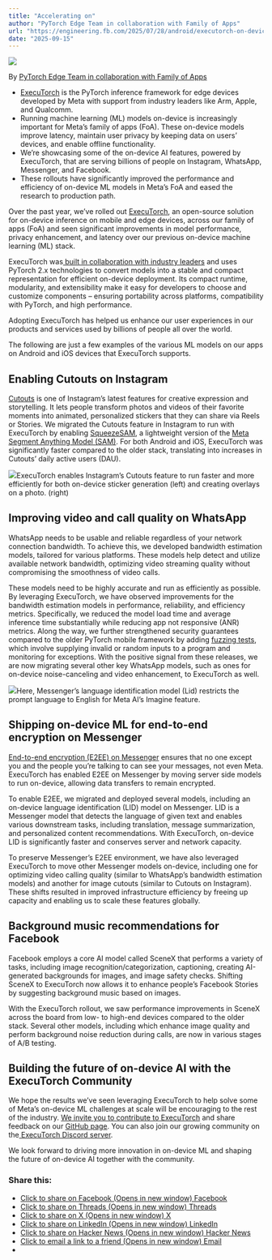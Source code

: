 ```yaml
---
title: "Accelerating on"
author: "PyTorch Edge Team in collaboration with Family of Apps"
url: "https://engineering.fb.com/2025/07/28/android/executorch-on-device-ml-meta-family-of-apps/"
date: "2025-09-15"
---
```


![](https://engineering.fb.com/wp-content/uploads/2025/07/ExecuTorch-acclerating-on-device-ML-in-Meta-Family-of-Apps-HERO-smaller.png)

By [PyTorch Edge Team in collaboration with Family of Apps](https://engineering.fb.com/author/pytorch-edge-team-in-collaboration-with-family-of-apps/ "Posts by PyTorch Edge Team in collaboration with Family of Apps")

* [ExecuTorch](https://github.com/pytorch/executorch/) is the PyTorch inference framework for edge devices developed by Meta with support from industry leaders like Arm, Apple, and Qualcomm.
* Running machine learning (ML) models on-device is increasingly important for Meta’s family of apps (FoA). These on-device models improve latency, maintain user privacy by keeping data on users’ devices, and enable offline functionality.
* We’re showcasing some of the on-device AI features, powered by ExecuTorch, that are serving billions of people on Instagram, WhatsApp, Messenger, and Facebook.
* These rollouts have significantly improved the performance and efficiency of on-device ML models in Meta’s FoA and eased the research to production path.

Over the past year, we’ve rolled out [ExecuTorch](https://github.com/pytorch/executorch/), an open-source solution for on-device inference on mobile and edge devices, across our family of apps (FoA) and seen significant improvements in model performance, privacy enhancement, and latency over our previous on-device machine learning (ML) stack.

ExecuTorch was[ built in collaboration with industry leaders](https://pytorch.org/blog/pytorch-edge-enabling-on-device-inference-across-mobile-and-edge-devices-with-executorch/) and uses PyTorch 2.x technologies to convert models into a stable and compact representation for efficient on-device deployment. Its compact runtime, modularity, and extensibility make it easy for developers to choose and customize components – ensuring portability across platforms, compatibility with PyTorch, and high performance.

Adopting ExecuTorch has helped us enhance our user experiences in our products and services used by billions of people all over the world.

The following are just a few examples of the various ML models on our apps on Android and iOS devices that ExecuTorch supports.

## Enabling Cutouts on Instagram

[Cutouts](https://ai.meta.com/blog/instagram-edits-cutouts-segment-anything/?ref=shareable) is one of Instagram’s latest features for creative expression and storytelling. It lets people transform photos and videos of their favorite moments into animated, personalized stickers that they can share via Reels or Stories. We migrated the Cutouts feature in Instagram to run with ExecuTorch by enabling [SqueezeSAM](https://arxiv.org/abs/2312.06736), a lightweight version of the [Meta Segment Anything Model (SAM)](https://ai.meta.com/blog/instagram-edits-cutouts-segment-anything/). For both Android and iOS, ExecuTorch was significantly faster compared to the older stack, translating into increases in Cutouts’ daily active users (DAU).

![](https://engineering.fb.com/wp-content/uploads/2025/07/Instagram-Cutouts-ExecuTorch.png)ExecuTorch enables Instagram’s Cutouts feature to run faster and more efficiently for both on-device sticker generation (left) and creating overlays on a photo. (right)

## Improving video and call quality on WhatsApp

WhatsApp needs to be usable and reliable regardless of your network connection bandwidth. To achieve this, we developed bandwidth estimation models, tailored for various platforms. These models help detect and utilize available network bandwidth, optimizing video streaming quality without compromising the smoothness of video calls.

These models need to be highly accurate and run as efficiently as possible. By leveraging ExecuTorch, we have observed improvements for the bandwidth estimation models in performance, reliability, and efficiency metrics. Specifically, we reduced the model load time and average inference time substantially while reducing app not responsive (ANR) metrics. Along the way, we further strengthened security guarantees compared to the older PyTorch mobile framework by adding [fuzzing tests](https://en.wikipedia.org/wiki/Fuzzing), which involve supplying invalid or random inputs to a program and monitoring for exceptions. With the positive signal from these releases, we are now migrating several other key WhatsApp models, such as ones for on-device noise-canceling and video enhancement, to ExecuTorch as well.

![](https://engineering.fb.com/wp-content/uploads/2025/07/ExecuTorch-Messenger-Language-Identification-Model-LiD.png)Here, Messenger’s language identification model (Lid) restricts the prompt language to English for Meta AI’s Imagine feature.

## Shipping on-device ML for end-to-end encryption on Messenger

[End-to-end encryption (E2EE) on Messenger](https://about.fb.com/news/2024/03/end-to-end-encryption-on-messenger-explained/) ensures that no one except you and the people you’re talking to can see your messages, not even Meta. ExecuTorch has enabled E2EE on Messenger by moving server side models to run on-device, allowing data transfers to remain encrypted.

To enable E2EE, we migrated and deployed several models, including an on-device language identification (LID) model on Messenger. LID is a Messenger model that detects the language of given text and enables various downstream tasks, including translation, message summarization, and personalized content recommendations. With ExecuTorch, on-device LID is significantly faster and conserves server and network capacity.

To preserve Messenger’s E2EE environment, we have also leveraged ExecuTorch to move other Messenger models on-device, including one for optimizing video calling quality (similar to WhatsApp’s bandwidth estimation models) and another for image cutouts (similar to Cutouts on Instagram). These shifts resulted in improved infrastructure efficiency by freeing up capacity and enabling us to scale these features globally.

## Background music recommendations for Facebook

Facebook employs a core AI model called SceneX that performs a variety of tasks, including image recognition/categorization, captioning, creating AI-generated backgrounds for images, and image safety checks. Shifting SceneX to ExecuTorch now allows it to enhance people’s Facebook Stories by suggesting background music based on images.

With the ExecuTorch rollout, we saw performance improvements in SceneX across the board from low- to high-end devices compared to the older stack. Several other models, including which enhance image quality and perform background noise reduction during calls, are now in various stages of A/B testing.

## Building the future of on-device AI with the ExecuTorch Community

We hope the results we’ve seen leveraging ExecuTorch to help solve some of Meta’s on-device ML challenges at scale will be encouraging to the rest of the industry. [We invite you to contribute to ExecuTorch](https://github.com/pytorch/executorch/blob/main/CONTRIBUTING.md) and share feedback on our [GitHub page](https://github.com/pytorch/executorch/blob/main/CONTRIBUTING.md). You can also join our growing community on the[ ExecuTorch Discord server](https://discord.gg/74dmqtAQQs).

We look forward to driving more innovation in on-device ML and shaping the future of on-device AI together with the community.

### Share this:

* [ Click to share on Facebook (Opens in new window) Facebook ](https://engineering.fb.com/2025/07/28/android/executorch-on-device-ml-meta-family-of-apps/?share=facebook)
* [ Click to share on Threads (Opens in new window) Threads ](https://engineering.fb.com/2025/07/28/android/executorch-on-device-ml-meta-family-of-apps/?share=custom-1706294701)
* [ Click to share on X (Opens in new window) X ](https://engineering.fb.com/2025/07/28/android/executorch-on-device-ml-meta-family-of-apps/?share=x)
* [ Click to share on LinkedIn (Opens in new window) LinkedIn ](https://engineering.fb.com/2025/07/28/android/executorch-on-device-ml-meta-family-of-apps/?share=linkedin)
* [ Click to share on Hacker News (Opens in new window) Hacker News ](https://engineering.fb.com/2025/07/28/android/executorch-on-device-ml-meta-family-of-apps/?share=custom-1699562127)
* [ Click to email a link to a friend (Opens in new window) Email ](mailto:?subject=%5BShared%20Post%5D%20Accelerating%20on-device%20ML%20on%20Meta%E2%80%99s%20family%20of%20apps%20with%20ExecuTorch&body=https%3A%2F%2Fengineering.fb.com%2F2025%2F07%2F28%2Fandroid%2Fexecutorch-on-device-ml-meta-family-of-apps%2F&share=email)
*
